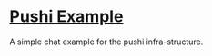 # [Pushi Example](http://pushi_example.hive.pt)

A simple chat example for the pushi infra-structure.
